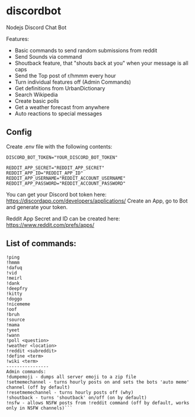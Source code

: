 # discordbot

Nodejs Discord Chat Bot

Features:

-   Basic commands to send random submissions from reddit
-   Send Sounds via command
-   Shoutback feature, that "shouts back at you" when your message is all caps
-   Send the Top post of r/hmmm every hour
-   Turn individual features off (Admin Commands)
-   Get definitions from UrbanDictionary
-   Search Wikipedia
-   Create basic polls
-   Get a weather forecast from anywhere
-   Auto reactions to special messages

## Config

Create .env file with the following contents:

```
DISCORD_BOT_TOKEN="YOUR_DISCORD_BOT_TOKEN"

REDDIT_APP_SECRET="REDDIT_APP_SECRET"
REDDIT_APP_ID="REDDIT_APP_ID"
REDDIT_APP_USERNAME="REDDIT_ACCOUNT_USERNAME"
REDDIT_APP_PASSWORD="REDDIT_ACCOUNT_PASSWORD"
```

You can get your Discord bot token here: https://discordapp.com/developers/applications/
Create an App, go to Bot and generate your token.

Reddit App Secret and ID can be created here: https://www.reddit.com/prefs/apps/

## List of commands:

````!help
!ping
!hmmm
!dafuq
!vid
!meirl
!dank
!deepfry
!kitty
!doggo
!nicememe
!oof
!bruh
!source
!mama
!yeet
!wann
!poll <question>
!weather <location>
!reddit <subreddit>
!define <term>
!wiki <term>
----------------
Admin commands:
!dumpemoji - dumps all server emoji to a zip file
!setmemechannel - turns hourly posts on and sets the bots 'auto meme' channel (off by default)
!resetmemechannel - turns hourly posts off (why)
!shoutback - turns 'shoutback' on/off (on by default)
!nsfw - allows NSFW posts from !reddit command (off by default, works only in NSFW channels)```
````
